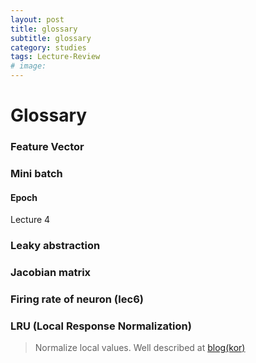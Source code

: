 ```yaml
---
layout: post
title: glossary
subtitle: glossary
category: studies
tags: Lecture-Review
# image:
---
```


# Glossary

### Feature Vector


### Mini batch

#### Epoch

Lecture 4
### Leaky abstraction

### Jacobian matrix

### Firing rate of neuron (lec6)


### LRU (Local Response Normalization)
> Normalize local values. Well described at [blog(kor)](https://taeguu.tistory.com/29)


